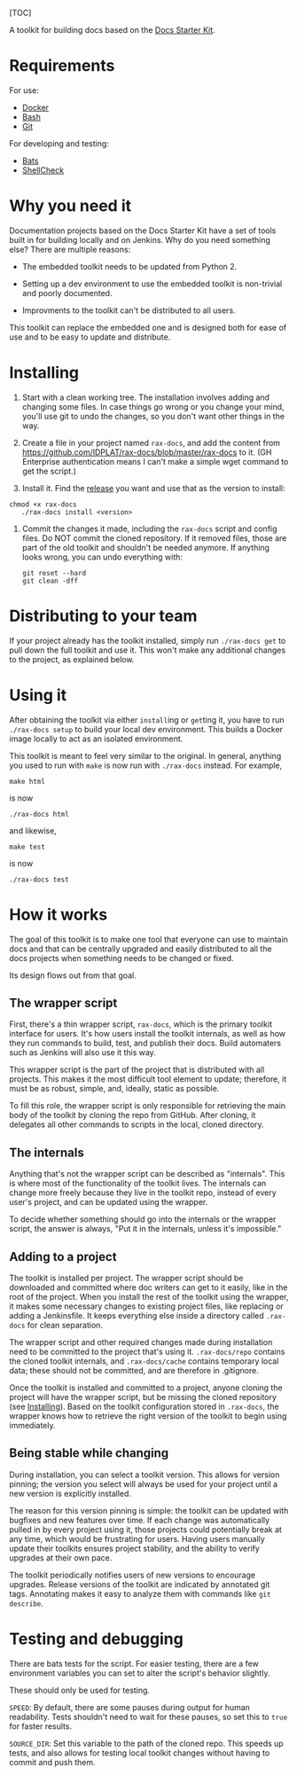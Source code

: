 [TOC]

A toolkit for building docs based on the [Docs Starter
Kit](https://github.rackspace.com/IX/docs-starter-kit).

Requirements
============

For use:

- [Docker](https://www.docker.com/)
- [Bash](https://www.gnu.org/software/bash/)
- [Git](https://git-scm.com/)

For developing and testing:

- [Bats](https://github.com/bats-core/bats-core/)
- [ShellCheck](https://www.shellcheck.net/)

Why you need it
===============

Documentation projects based on the Docs Starter Kit have a set of
tools built in for building locally and on Jenkins. Why do you need
something else? There are multiple reasons:

- The embedded toolkit needs to be updated from Python 2.

- Setting up a dev environment to use the embedded toolkit is
  non-trivial and poorly documented.

- Improvments to the toolkit can't be distributed to all users.

This toolkit can replace the embedded one and is designed both for
ease of use and to be easy to update and distribute.

Installing
==========

1. Start with a clean working tree. The installation involves adding
and changing some files. In case things go wrong or you change your
mind, you'll use git to undo the changes, so you don't want other
things in the way.

1. Create a file in your project named `rax-docs`, and add the content
from https://github.com/IDPLAT/rax-docs/blob/master/rax-docs
to it. (GH Enterprise authentication means I can't make a simple wget
command to get the script.)

1. Install it. Find the [release](https://github.com/IDPLAT/rax-docs/releases) you want and use that as the version to install:

 ```
 chmod +x rax-docs
    ./rax-docs install <version>
 ```

1. Commit the changes it made, including the `rax-docs` script and
config files. Do NOT commit the cloned repository. If it removed
files, those are part of the old toolkit and shouldn't be needed
anymore. If anything looks wrong, you can undo everything with:

    ```
    git reset --hard
    git clean -dff
    ```

Distributing to your team
=========================

If your project already has the toolkit installed, simply  run `./rax-docs get` 
to pull down the full toolkit and use it. This won't make any additional changes 
to the project, as explained below.

Using it
========

After obtaining the toolkit via either `install`ing or `get`ting it,
you have to run `./rax-docs setup` to build your local dev
environment. This builds a Docker image locally to act as an isolated
environment.

This toolkit is meant to feel very similar to the original. In general, 
anything you used to run with `make` is now run with `./rax-docs` 
instead. For example,

```
make html
```

is now

```
./rax-docs html
```

and likewise,

```
make test
```

is now

```
./rax-docs test
```

How it works
============

The goal of this toolkit is to make one tool that everyone can use to
maintain docs and that can be centrally upgraded and easily
distributed to all the docs projects when something needs to be
changed or fixed.

Its design flows out from that goal.

The wrapper script
------------------

First, there's a thin wrapper script, `rax-docs`, which is the primary 
toolkit interface for users. It's how users install the toolkit internals, 
as well as how they run commands to build, test, and publish their 
docs. Build automaters such as Jenkins will also use it this way.

This wrapper script is the part of the project that is distributed
with all projects. This makes it the most difficult tool element to 
update; therefore, it must be as robust, simple, and, ideally, static as
possible.

To fill this role, the wrapper script is only responsible for
retrieving the main body of the toolkit by cloning the repo from
GitHub. After cloning, it delegates all other commands to scripts in
the local, cloned directory.

The internals
-------------

Anything that's not the wrapper script can be described as
"internals". This is where most of the functionality of the toolkit
lives. The internals can change more freely because they live in the
toolkit repo, instead of every user's project, and can be updated 
using the wrapper.

To decide whether something should go into the internals or the
wrapper script, the answer is always, "Put it in the internals, unless
it's impossible."

Adding to a project
-------------------

The toolkit is installed per project. The wrapper script should be 
downloaded and committed where doc writers can get to it easily, 
like in the root of the project. When you install the rest of the toolkit
using the wrapper, it makes some necessary changes to existing project 
files, like replacing or adding a Jenkinsfile. It keeps everything else inside
a directory called `.rax-docs` for clean separation.

The wrapper script and other required changes made during installation 
need to be committed to the project that's using it. `.rax-docs/repo` contains
the cloned toolkit internals, and `.rax-docs/cache` contains temporary local 
data; these should not be committed, and are therefore in .gitignore.

Once the toolkit is installed and committed to a project, anyone
cloning the project will have the wrapper script, but be missing the
cloned repository (see [Installing](Installing)).  Based on the toolkit configuration stored in
`.rax-docs`, the wrapper knows how to retrieve the right version of the toolkit
to begin using immediately.

Being stable while changing
---------------------------

During installation, you can select a toolkit version. This allows for version 
pinning; the version you select will always be used for your project until a new
version is explicitly installed.

The reason for this version pinning is simple: the toolkit can be updated with 
bugfixes and new features over time. If each change was automatically pulled 
in by every project using it, those projects could potentially break at any time,
which would be frustrating for users. Having users manually update their 
toolkits ensures project stability, and the ability to verify upgrades at their own pace.

The toolkit periodically notifies users of new versions to encourage upgrades.
Release versions of the toolkit are indicated by annotated git tags. Annotating
makes it easy to analyze them with commands like `git describe`.

Testing and debugging
=====================

There are bats tests for the script. For easier testing, there are a few 
environment variables you can set to alter the script's behavior slightly.

These should only be used for testing.

`SPEED`: By default, there are some pauses during output for human
readability. Tests shouldn't need to wait for these pauses, so set this to
`true` for faster results.

`SOURCE_DIR`: Set this variable to the path of the cloned repo. This 
speeds up tests, and also allows for testing local toolkit changes 
without having to commit and push them.